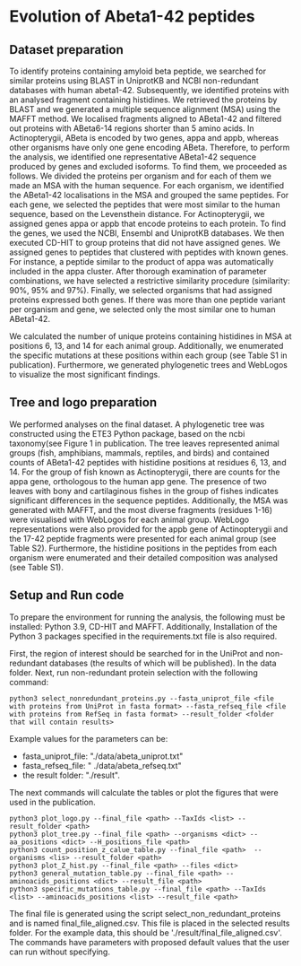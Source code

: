 # Evolution of Abeta1-42 peptides

## Dataset preparation

To identify proteins containing amyloid beta peptide, we searched for similar proteins using BLAST in UniprotKB and NCBI
non-redundant databases with human abeta1-42. Subsequently, we identified proteins with an analysed fragment containing
histidines. We retrieved the proteins by BLAST and we generated a multiple sequence alignment (MSA) using the MAFFT
method. We localised fragments aligned to ABeta1-42 and filtered out proteins with ABeta6-14 regions shorter than 5
amino acids.
In Actinopterygii, ABeta is encoded by two genes, appa and appb, whereas other organisms have only one gene encoding
ABeta. Therefore, to perform the analysis, we identified one representative ABeta1-42 sequence produced by genes and
excluded isoforms. To find them, we proceeded as follows. We divided the proteins per organism and for each of them we
made an MSA with the human sequence. For each organism, we identified the ABeta1-42 localisations in the MSA and grouped
the same peptides. For each gene, we selected the peptides that were most similar to the human sequence, based on the
Levensthein distance.
For Actinopterygii, we assigned genes appa or appb that encode proteins to each protein. To find the genes, we used the
NCBI, Ensembl and UniprotKB databases. We then executed CD-HIT to group proteins that did not have assigned genes. We
assigned genes to peptides that clustered with peptides with known genes. For instance, a peptide similar to the product
of appa was automatically included in the appa cluster. After thorough examination of parameter combinations, we have
selected a restrictive similarity procedure (similarity: 90%, 95% and 97%). Finally, we selected organisms that had
assigned proteins expressed both genes. If there was more than one peptide variant per organism and gene, we selected
only the most similar one to human ABeta1-42.

We calculated the number of unique proteins containing histidines in MSA at positions 6, 13, and 14 for each animal
group. Additionally, we enumerated the specific mutations at these positions within each group (see Table S1 in
publication). Furthermore, we generated phylogenetic trees and WebLogos to visualize the most significant findings.

## Tree and logo preparation

We performed analyses on the final dataset. A phylogenetic tree was constructed using the ETE3 Python package, based on
the ncbi taxonomy(see Figure 1 in publication. The tree leaves represented animal groups (fish, amphibians, mammals,
reptiles, and birds) and contained counts of ABeta1-42 peptides with histidine positions at residues 6, 13, and 14. For
the group of fish known as Actinopterygii, there are counts for the appa gene, orthologous to the human app gene. The
presence of two leaves with bony and cartilaginous fishes in the group of fishes indicates significant differences in
the sequence peptides. Additionally, the MSA was generated with MAFFT, and the most diverse fragments (residues 1-16)
were visualised with WebLogos for each animal group. WebLogo representations were also provided for the appb gene of
Actinopterygii and the 17-42 peptide fragments were presented for each animal group (see Table S2). Furthermore, the
histidine positions in the peptides from each organism were enumerated and their detailed composition was analysed (see
Table S1).

## Setup and Run code

To prepare the environment for running the analysis, the following must be installed: Python 3.9, CD-HIT and MAFFT.
Additionally,
Installation of the Python 3 packages specified in the requirements.txt file is also required.

First, the region of interest should be searched for in the UniProt and non-redundant databases (the results of which
will be published).
In the data folder. Next, run non-redundant protein selection with the following command:

```
python3 select_nonredundant_proteins.py --fasta_uniprot_file <file with proteins from UniProt in fasta format> --fasta_refseq_file <file with proteins from RefSeq in fasta format> --result_folder <folder that will contain results>
```

Example values for the parameters can be:

- fasta_uniprot_file: "./data/abeta_uniprot.txt"
- fasta_refseq_file: "
  ./data/abeta_refseq.txt"
- the result folder: "./result".

The next commands will calculate the tables or plot the figures that were used in the publication.

```
python3 plot_logo.py --final_file <path> --TaxIds <list> --result_folder <path>
python3 plot_tree.py --final_file <path> --organisms <dict> --aa_positions <dict> --H_positions_file <path>
python3 count_position_z_calue_table.py --final_file <path>  --organisms <lis> --result_folder <path>
python3 plot_Z_hist.py --final_file <path> --files <dict> 
python3 general_mutation_table.py --final_file <path> --aminoacids_positions <dict> --result_file <path>
python3 specific_mutations_table.py --final_file <path> --TaxIds <list> --aminoacids_positions <list> --result_file <path>
```

The final file is generated using the script select_non_redundant_proteins and is named final_file_aligned.csv. This
file is placed in the selected results folder. For the example data, this should be './result/final_file_aligned.csv'.
The commands have parameters with proposed default values that the user can run without specifying.
